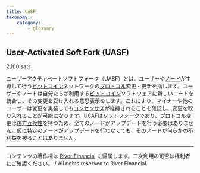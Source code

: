 ```yaml
---
title: UASF
taxonomy:
    category:
        - glossary
---
```


## User-Activated Soft Fork (UASF)
2,100 sats

ユーザーアクティベートソフトフォーク（UASF）とは、ユーザーや[ノード](http://lostinbitcoin.jp.testrs.jp/staging/glossary/node-2/)が主導して行う[ビットコイン](http://lostinbitcoin.jp.testrs.jp/staging/glossary/bitcoin/)ネットワークの[プロトコル](http://lostinbitcoin.jp.testrs.jp/staging/glossary/protocol/)変更・更新を指します。ユーザーやノードは自分たちが利用する[ビットコイン](http://lostinbitcoin.jp.testrs.jp/staging/glossary/bitcoin/)ソフトウェアに新しいコードを統合し、その変更を受け入れる意思表示をします。これにより、マイナーや他のユーザーは変更を実装しても[コンセンサス](http://lostinbitcoin.jp.testrs.jp/staging/glossary/consensus/)が維持されることを確認し、変更を取り入れることが可能になります。USAFは[ソフトフォーク](http://lostinbitcoin.jp.testrs.jp/staging/glossary/soft_fork/)であり、プロトコル変更は[後方互換性](http://lostinbitcoin.jp.testrs.jp/staging/glossary/backwards_compatibility/)を持つため、全てのノードがアップデートを行う必要はありません。仮に特定のノードがアップデートを行わなくても、そのノードが何らかの不利益を被ることはありません。

---
コンテンツの著作権は [River Financial](https://river.com/) に帰属します。二次利用の可否は権利者にご確認ください。 / All rights reserved to River Financial.
